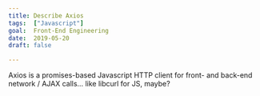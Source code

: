 ```yaml
---
title: Describe Axios
tags:  ["Javascript"]
goal:  Front-End Engineering
date:  2019-05-20
draft: false

---
```

Axios is a promises-based Javascript HTTP client for front- and back-end network / AJAX calls… like libcurl for JS, maybe?


